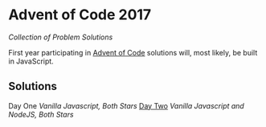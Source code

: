 # Advent of Code 2017
_Collection of Problem Solutions_

First year participating in [Advent of Code](https://adventofcode.com) solutions will, most likely, be built in JavaScript.

## Solutions
Day One _Vanilla Javascript, Both Stars_
[Day Two](/day-two) _Vanilla Javascript and NodeJS, Both Stars_